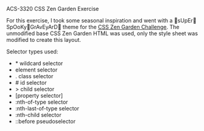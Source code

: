 ACS-3320 CSS Zen Garden Exercise

For this exercise, I took some seasonal inspiration and went with a 👻sUpEr👻SpOoKy👻GrAvEyArD👻 theme for the [CSS Zen Garden Challenge](https://www.csszengarden.com/).  The unmodified base CSS Zen Garden HTML was used, only the style sheet was modified to create this layout.

Selector types used:
 - \* wildcard selector
 - element selector
 - . class selector
 - \# id selector
 - \> child selector
 - [property selector]
 - :nth-of-type selector
 - :nth-last-of-type selector
 - :nth-child selector
 - ::before pseudoselector

